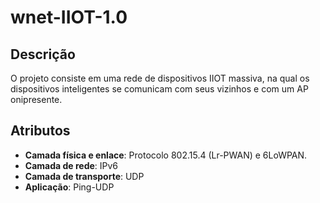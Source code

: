 # wnet-IIOT-1.0

## Descrição
O projeto consiste em uma rede de dispositivos IIOT massiva, na qual os dispositivos inteligentes se comunicam com seus vizinhos e com um AP onipresente. 

## Atributos
- **Camada física e enlace**: Protocolo 802.15.4 (Lr-PWAN) e 6LoWPAN.
- **Camada de rede**: IPv6
- **Camada de transporte**: UDP
- **Aplicação**: Ping-UDP



